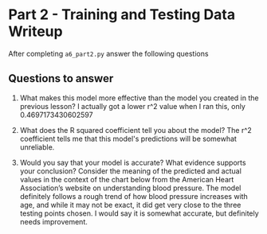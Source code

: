 # Part 2 - Training and Testing Data Writeup

After completing `a6_part2.py` answer the following questions

## Questions to answer

1. What makes this model more effective than the model you created in the previous lesson? 
I actually got a lower r^2 value when I ran this, only  0.4697173430602597

2. What does the R squared coefficient tell you about the model? The r^2 coefficient tells me that this model's predictions will be somewhat unreliable.

3. Would you say that your model is accurate? What evidence supports your conclusion? Consider the meaning of the predicted and actual values in the context of the chart below from the American Heart Association’s website on understanding blood pressure. The model definitely follows a rough trend of how blood pressure increases with age, and while it may not be exact, it did get very close to the three testing points chosen. I would say it is somewhat accurate, but definitely needs improvement.